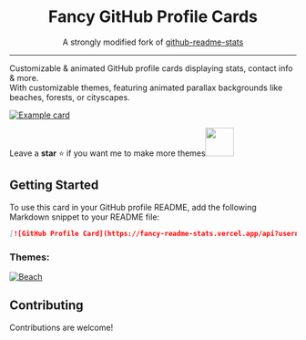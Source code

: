 <div align="center">

<h1>Fancy GitHub Profile Cards</h1>

<p>A strongly modified fork of <a href="https://github.com/anuraghazra/github-readme-stats">github-readme-stats</a></p>

</div>

--- 

Customizable & animated GitHub profile cards displaying stats, contact info & more.   
With customizable themes, featuring animated parallax backgrounds like beaches, forests, or cityscapes.

[![Example card](https://fancy-readme-stats.vercel.app/api?username=max1mde&theme=beach&email=your@email123.com&show_icons=true&title=Your%20name&description=Your%20description&include_all_commits=true&show_icons=true)](https://github.com/max1mde/fancy-readme-stats)

Leave a **star** ⭐ if you want me to make more themes<img src="https://github.com/user-attachments/assets/ae25e4b9-c97e-4fe9-bb24-72cd4eb5b99b" width="50">

## Getting Started
To use this card in your GitHub profile README, add the following Markdown snippet to your README file:

```markdown
[![GitHub Profile Card](https://fancy-readme-stats.vercel.app/api?username=YOUR_GITHUB_USERNAME&theme=beach&email=your@email.com&show_icons=true&title=Your%20name&description=Your%20description&include_all_commits=true&show_icons=true)](https://github.com/max1mde/fancy-readme-stats)
```

### Themes:
[![Beach](https://fancy-readme-stats.vercel.app/api?card=1&username=max1mde&theme=beach&email=maxim@nextfight.net&description=beach&title=Theme&show_icons=true&include_all_commits=false)](https://github.com/max1mde/fancy-readme-stats)

## Contributing
Contributions are welcome!
